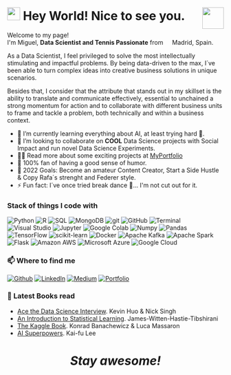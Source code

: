 <h1><img src="https://emojis.slackmojis.com/emojis/images/1531849430/4246/blob-sunglasses.gif?1531849430" width="30"/> Hey World! Nice to see you. <img src="https://images.squarespace-cdn.com/content/v1/6007f6de1485f7235b545c0e/1611612672938-K8DMVQSNXA6P4YFXORB7/Tennis.gif?format=1500w" width="50" align= "right"></h1>

<p>Welcome to my page! </br> I'm Miguel, <b>Data Scientist and Tennis Passionate</b> from <img src="https://cdn-icons-png.flaticon.com/512/197/197593.png" width="13"/> Madrid, Spain. </p>

As a Data Scientist, I feel privileged to solve the most intellectually stimulating and impactful problems. By being data-driven to the max, I´ve been able to turn complex ideas into creative business solutions in unique scenarios. 

Besides that, I consider that the attribute that stands out in my skillset is the ability to translate and communicate effectively, essential to unchained a strong momentum for action and to collaborate with different business units to frame and tackle a problem, both technically and within a business context.

- 🌱 I’m currently learning everything about AI, at least trying hard 🤣.
- 👯 I’m looking to collaborate on **COOL** Data Science projects with Social Impact and run novel Data Science Experiments.
- 👨‍💻 Read more about some exciting projects at [MyPortfolio](https://miguelfrutos.github.io/portfolio/)
- 🌚 100% fan of having a good sense of humor.
- 🥅 2022 Goals: Become an amateur Content Creator, Start a Side Hustle & Copy Rafa´s strenght and Federer style.
- ⚡ Fun fact: I´ve once tried break dance 💃... I'm not cut out for it.

<h3> Stack of things I code with</h3><p>
  <img alt="Python" src="https://img.shields.io/badge/-Python-3776AB?style=flat-square&logo=python&logoColor=white" />
  <img alt="R" src="https://img.shields.io/badge/-R-276DC3?style=flat-square&logo=R&logoColor=white" />
  <img alt="SQL" src="https://img.shields.io/badge/-SQL-4169E1?style=flat-square&logo=PostgreSQL&logoColor=white" />
  <img alt="MongoDB" src="https://img.shields.io/badge/-MongoDB-13aa52?style=flat-square&logo=mongodb&logoColor=white" />
  <img alt="git" src="https://img.shields.io/badge/-Git-F05032?style=flat-square&logo=git&logoColor=white" />
  <img alt="GitHub" src="https://img.shields.io/badge/-GitHub-181717?style=flat-square&logo=GitHub&logoColor=white" />
  <img alt="Terminal" src="https://img.shields.io/badge/-Terminal-4D4D4D?style=flat-square&logo=Windows Terminal&logoColor=white" />
  <img alt="Visual Studio" src="https://img.shields.io/badge/-VS Code-007ACC?style=flat-square&logo=Visual Studio Code&logoColor=white" />
  <img alt="Jupyter" src="https://img.shields.io/badge/-Jupyter-F37626?style=flat-square&logo=Jupyter&logoColor=white" />
  <img alt="Google Colab" src="https://img.shields.io/badge/-Google Colab-F9AB00?style=flat-square&logo=Google Colab&logoColor=white" />
  <img alt="Numpy" src="https://img.shields.io/badge/-NumPy-013243?style=flat-square&logo=Numpy&logoColor=white" />
  <img alt="Pandas" src="https://img.shields.io/badge/-pandas-150458?style=flat-square&logo=pandas&logoColor=white" /> 
  <img alt="TensorFlow" src="https://img.shields.io/badge/-TensorFlow-FF6F00?style=flat-square&logo=TensorFlow&logoColor=white" />
  <img alt="scikit-learn" src="https://img.shields.io/badge/-scikit_learn-F7931E?style=flat-square&logo=scikit-learn&logoColor=white" />  
  <img alt="Docker" src="https://img.shields.io/badge/-Docker-46a2f1?style=flat-square&logo=docker&logoColor=white" />
  <img alt="Apache Kafka" src="https://img.shields.io/badge/-ApacheKafka-231F20?style=flat-square&logo=Apache Kafka&logoColor=white" />
  <img alt="Apache Spark" src="https://img.shields.io/badge/-ApacheSpark-E25A1C?style=flat-square&logo=Apache Spark&logoColor=white" />
  <img alt="Flask" src="https://img.shields.io/badge/-Flask-000000?style=flat-square&logo=Flask&logoColor=white" />
  <img alt="Amazon AWS" src="https://img.shields.io/badge/-Amazon AWS-FF9900?style=flat-square&logo=Amazon AWS&logoColor=white" />
  <img alt="Microsoft Azure" src="https://img.shields.io/badge/-Microsoft Azure-0078D4?style=flat-square&logo=Microsoft Azure&logoColor=white" />
  <img alt="Google Cloud" src="https://img.shields.io/badge/-Google Cloud-4285F4?style=flat-square&logo=Google Cloud&logoColor=white" />

</p>

<h3>📫 Where to find me</h3>
<p>
<a href="https://github.com/miguelfrutos" target="_blank"><img alt="Github" src="https://img.shields.io/badge/GitHub-%2312100E.svg?&style=for-the-badge&logo=Github&logoColor=white" /></a> 
<a href="https://www.linkedin.com/in/miguelfrutos/" target="_blank"><img alt="LinkedIn" src="https://img.shields.io/badge/linkedin-%230077B5.svg?&style=for-the-badge&logo=linkedin&logoColor=white" /></a> 
<a href="https://medium.com/@miguel.frutos" target="_blank"><img alt="Medium" src="https://img.shields.io/badge/medium-%2312100E.svg?&style=for-the-badge&logo=medium&logoColor=white" /></a>
<a href="https://miguelfrutos.github.io/portfolio/" target="_blank"><img alt="Portfolio" src="https://img.shields.io/badge/Portfolio-F50057?&style=for-the-badge&logo=ProtonDB&logoColor=white" /></a>
</p>

### 📕 Latest Books read
- [Ace the Data Science Interview](https://amzn.to/3nDfUBQ). Kevin Huo & Nick Singh
- [An Introduction to Statistical Learning](https://amzn.to/3nDfUBQ). James-Witten-Hastie-Tibshirani
- [The Kaggle Book](https://amzn.to/3nDfUBQ). Konrad Banachewicz & Luca Massaron
- [AI Superpowers](https://amzn.to/3a7LGDW). Kai-fu Lee

<h1 align='center'><i>Stay awesome!</i></h1>
